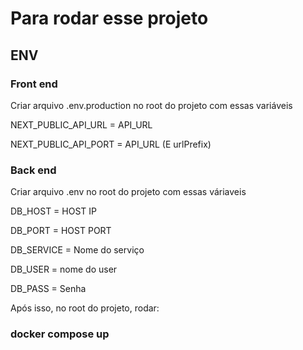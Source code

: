 # Para rodar esse projeto

## ENV

### Front end
Criar arquivo .env.production no root do projeto com essas variáveis

NEXT_PUBLIC_API_URL =  API_URL

NEXT_PUBLIC_API_PORT = API_URL (E urlPrefix)

### Back end
Criar arquivo .env no root do projeto com essas váriaveis

DB_HOST = HOST IP

DB_PORT = HOST PORT

DB_SERVICE = Nome do serviço

DB_USER = nome do user

DB_PASS = Senha

Após isso, no root do projeto, rodar:

### docker compose up
